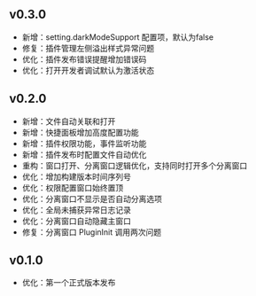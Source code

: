 ## v0.3.0

- 新增：setting.darkModeSupport 配置项，默认为false
- 修复：插件管理左侧溢出样式异常问题
- 优化：插件发布错误提醒增加错误码
- 优化：打开开发者调试默认为激活状态

## v0.2.0

- 新增：文件自动关联和打开
- 新增：快捷面板增加高度配置功能
- 新增：插件权限功能，事件监听功能
- 新增：插件发布时配置文件自动优化
- 重构：窗口打开、分离窗口逻辑优化，支持同时打开多个分离窗口
- 优化：增加构建版本时间序列号
- 优化：权限配置窗口始终置顶
- 优化：分离窗口不显示是否自动分离选项
- 优化：全局未捕获异常日志记录
- 优化：分离窗口自动隐藏主窗口
- 修复：分离窗口 PluginInit 调用两次问题

## v0.1.0

- 优化：第一个正式版本发布
